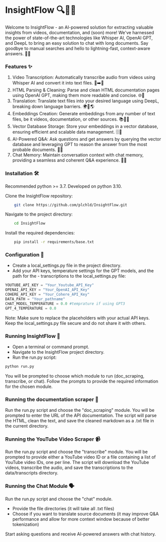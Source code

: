 # InsightFlow 🔍🧠🌐
Welcome to InsightFlow - an AI-powered solution for extracting valuable insights from videos, documentation, and (soon) more! We've harnessed the power of state-of-the-art technologies like Whisper AI, OpenAI GPT, and DeepL to bring an easy solution to chat with long documents. Say goodbye to manual searches and hello to lightning-fast, context-aware answers. 🧠🤖

### Features ✨
1. Video Transcription: Automatically transcribe audio from videos using Whisper AI and convert it into text files. 🎥➡️📄
2. HTML Parsing & Cleaning: Parse and clean HTML documentation pages using OpenAI GPT, making them more readable and concise. 🌐📖
3. Translation: Translate text files into your desired language using DeepL, breaking down language barriers. 🌍🔀🌎
4. Embeddings Creation: Generate embeddings from any number of text files, be it videos, documentation, or other sources. 📚🔗🧩
5. Vector Database Storage: Store your embeddings in a vector database, ensuring efficient and scalable data management. 🗄️💼
6. AI-Powered Q&A: Ask questions and get answers by querying the vector database and leveraging GPT to reason the answer from the most probable documents. 🤔💡
7. Chat Memory: Maintain conversation context with chat memory, providing a seamless and coherent Q&A experience. 💬🔁


### Installation 🛠️
Recommended python >= 3.7. Developed on python 3.10.

Clone the InsightFlow repository:
```bash
    git clone https://github.com/plchld/InsightFlow.git
```
Navigate to the project directory:
```bash
    cd InsightFlow
```
Install the required dependencies:
```bash
    pip install -r requirements/base.txt
```
### Configuration 🔧
- Create a local_settings.py file in the project directory.
- Add your API keys, temperature settings for the GPT models, and the path for the - transcriptions to the local_settings.py file:

```python
YOUTUBE_API_KEY = "Your_Youtube_API_Key"
OPENAI_API_KEY = "Your_OpenAI_API_Key"
COHERE_API_KEY = "Your_Cohere_API_Key"
DATA_PATH = "Your_pathname"
CHAT_MODEL_TEMPERATURE = 0.0 #temprature if using GPT3
GPT_4_TEMPERATURE = 0.0
```
Note: Make sure to replace the placeholders with your actual API keys. Keep the local_settings.py file secure and do not share it with others.

### Running InsightFlow 🚀
- Open a terminal or command prompt.
- Navigate to the InsightFlow project directory.
- Run the run.py script:
```bash
python run.py
```
You will be prompted to choose which module to run (doc_scraping, transcribe, or chat). Follow the prompts to provide the required information for the chosen module.

### Running the documentation scraper 📑
Run the run.py script and choose the "doc_scraping" module.
You will be prompted to enter the URL of the API documentation. The script will parse the HTML, clean the text, and save the cleaned markdown as a .txt file in the current directory.

### Running the YouTube Video Scraper 📹
Run the run.py script and choose the "transcribe" module.
You will be prompted to provide either a YouTube video ID or a file containing a list of YouTube video IDs, one per line.
The script will download the YouTube videos, transcribe the audio, and save the transcriptions to the data/transcripts directory.

### Running the Chat Module 🗣️
Run the run.py script and choose the "chat" module.
- Provide the file directories (it will take all .txt files)
- Choose if you want to translate source documents (it may improve Q&A performance and allow for more context window because of better tokenization)

Start asking questions and receive AI-powered answers with chat history.